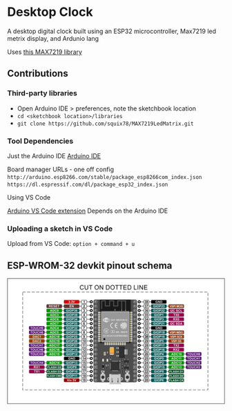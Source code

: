 # Desktop Clock

A desktop digital clock built using an ESP32 microcontroller, Max7219 led metrix display, and Ardunio lang

Uses [this MAX7219 library](https://github.com/squix78/MAX7219LedMatrix)

## Contributions

### Third-party libraries

- Open Arduino IDE > preferences, note the sketchbook location
- `cd <sketchbook location>/libraries`
- `git clone https://github.com/squix78/MAX7219LedMatrix.git`

### Tool Dependencies

Just the Arduino IDE
[Arduino IDE](https://www.arduino.cc/en/main/software#download)

Board manager URLs - one off config
`http://arduino.esp8266.com/stable/package_esp8266com_index.json`
`https://dl.espressif.com/dl/package_esp32_index.json`

Using VS Code

[Arduino VS Code extension](https://marketplace.visualstudio.com/items?itemName=vsciot-vscode.vscode-arduino)
Depends on the Arduino IDE

### Uploading a sketch in VS Code

Upload from VS Code: `option + command + u`

## ESP-WROM-32 devkit pinout schema

![ESP-WROM-32 devkit pinout schema](./docs/assets/esp-wrom-32_devkit_schema.jpg)
